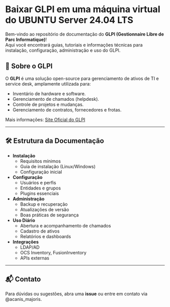 # Baixar GLPI em uma máquina virtual do UBUNTU Server 24.04 LTS

Bem-vindo ao repositório de documentação do **GLPI (Gestionnaire Libre de Parc Informatique)**!  
Aqui você encontrará guias, tutoriais e informações técnicas para instalação, configuração, administração e uso do GLPI.

## 📖 Sobre o GLPI

O **GLPI** é uma solução open-source para gerenciamento de ativos de TI e service desk, amplamente utilizada para:

- Inventário de hardware e software.
- Gerenciamento de chamados (helpdesk).
- Controle de projetos e mudanças.
- Gerenciamento de contratos, fornecedores e frotas.

Mais informações: [Site Oficial do GLPI](https://glpi-project.org/)

---

## 🛠 Estrutura da Documentação

- **Instalação**
  - Requisitos mínimos
  - Guia de instalação (Linux/Windows)
  - Configuração inicial
- **Configuração**
  - Usuários e perfis
  - Entidades e grupos
  - Plugins essenciais
- **Administração**
  - Backup e recuperação
  - Atualizações de versão
  - Boas práticas de segurança
- **Uso Diário**
  - Abertura e acompanhamento de chamados
  - Cadastro de ativos
  - Relatórios e dashboards
- **Integrações**
  - LDAP/AD
  - OCS Inventory, FusionInventory
  - APIs externas

---

## 📬 Contato

Para dúvidas ou sugestões, abra uma **issue** ou entre em contato via @acanis_majoris.




